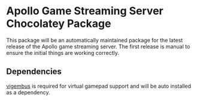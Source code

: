 # Apollo Game Streaming Server Chocolatey Package

This package will be an automatically maintained package for the latest release of the Apollo game streaming server.
The first release is manual to ensure the initial things are working correctly.

## Dependencies

[vigembus](https://community.chocolatey.org/packages/vigembus) is required for virtual gamepad support and will be auto installed as a dependency.
